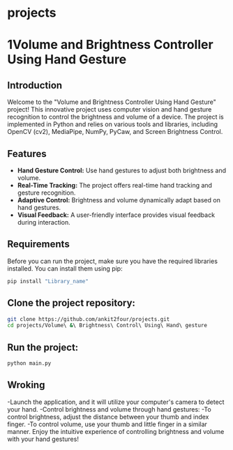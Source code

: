 # projects
# 1Volume and Brightness Controller Using Hand Gesture

## Introduction

Welcome to the "Volume and Brightness Controller Using Hand Gesture" project! This innovative project uses computer vision and hand gesture recognition to control the brightness and volume of a device. The project is implemented in Python and relies on various tools and libraries, including OpenCV (cv2), MediaPipe, NumPy, PyCaw, and Screen Brightness Control.

## Features

- **Hand Gesture Control:** Use hand gestures to adjust both brightness and volume.
- **Real-Time Tracking:** The project offers real-time hand tracking and gesture recognition.
- **Adaptive Control:** Brightness and volume dynamically adapt based on hand gestures.
- **Visual Feedback:** A user-friendly interface provides visual feedback during interaction.

## Requirements

Before you can run the project, make sure you have the required libraries installed. You can install them using pip:

```bash
pip install "Library_name"
```
## Clone the project repository:
```bash
git clone https://github.com/ankit2four/projects.git
cd projects/Volume\ &\ Brightness\ Control\ Using\ Hand\ gesture

```
## Run the project:
```bash
python main.py
```
## Wroking
-Launch the application, and it will utilize your computer's camera to detect your hand.
-Control brightness and volume through hand gestures:
-To control brightness, adjust the distance between your thumb and index finger.
-To control volume, use your thumb and little finger in a similar manner.
Enjoy the intuitive experience of controlling brightness and volume with your hand gestures!
